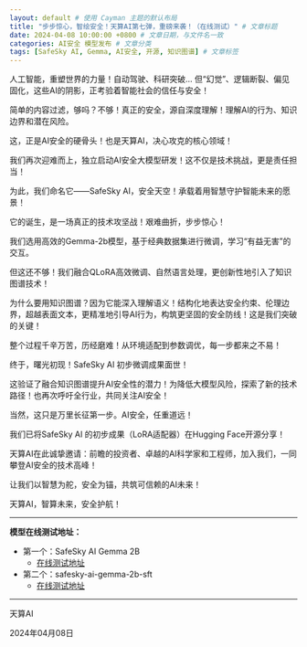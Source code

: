 ```yaml
---
layout: default # 使用 Cayman 主题的默认布局
title: "步步惊心，智绘安全！天算AI第七弹，重磅来袭！（在线测试）" # 文章标题
date: 2024-04-08 10:00:00 +0800 # 文章日期，与文件名一致
categories: AI安全 模型发布 # 文章分类
tags: [SafeSky AI, Gemma, AI安全, 开源, 知识图谱] # 文章标签
---
```


人工智能，重塑世界的力量！自动驾驶、科研突破… 但“幻觉”、逻辑断裂、偏见固化，这些AI的阴影，正考验着智能社会的信任与安全！

简单的内容过滤，够吗？不够！真正的安全，源自深度理解！理解AI的行为、知识边界和潜在风险。

这，正是AI安全的硬骨头！也是天算AI，决心攻克的核心领域！

我们再次迎难而上，独立启动AI安全大模型研发！这不仅是技术挑战，更是责任担当！

为此，我们命名它——SafeSky AI，安全天空！承载着用智慧守护智能未来的愿景！

它的诞生，是一场真正的技术攻坚战！艰难曲折，步步惊心！

我们选用高效的Gemma-2b模型，基于经典数据集进行微调，学习“有益无害”的交互。

但这还不够！我们融合QLoRA高效微调、自然语言处理，更创新性地引入了知识图谱技术！

为什么要用知识图谱？因为它能深入理解语义！结构化地表达安全约束、伦理边界，超越表面文本，更精准地引导AI行为，构筑更坚固的安全防线！这是我们突破的关键！

整个过程千辛万苦，历经磨难！从环境适配到参数调优，每一步都来之不易！

终于，曙光初现！SafeSky AI 初步微调成果面世！

这验证了融合知识图谱提升AI安全性的潜力！为降低大模型风险，探索了新的技术路径！也再次呼吁全行业，共同关注AI安全！

当然，这只是万里长征第一步。AI安全，任重道远！

我们已将SafeSky AI 的初步成果（LoRA适配器）在Hugging Face开源分享！

天算AI在此诚挚邀请：前瞻的投资者、卓越的AI科学家和工程师，加入我们，一同攀登AI安全的技术高峰！

让我们以智慧为舵，安全为锚，共筑可信赖的AI未来！

天算AI，智算未来，安全护航！

---

**模型在线测试地址：**

*   第一个：SafeSky AI Gemma 2B
    *   [在线测试地址](https://huggingface.co/spaces/jinv2/test-safesky-gemma)
*   第二个：safesky-ai-gemma-2b-sft
    *   [在线测试地址](https://huggingface.co/jinv2/safesky-ai-gemma-2b-sft)

---

天算AI

2024年04月08日

